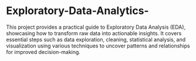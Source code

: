 # Exploratory-Data-Analytics-
This project provides a practical guide to Exploratory Data Analysis (EDA), showcasing how to transform raw data into actionable insights. It covers essential steps such as data exploration, cleaning, statistical analysis, and visualization using various techniques to uncover patterns and relationships for improved decision-making.
